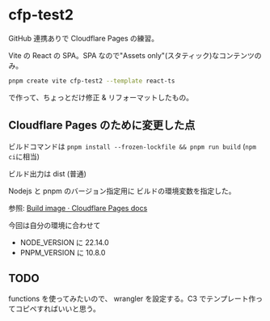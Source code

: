 # cfp-test2

GitHub 連携ありで Cloudflare Pages の練習。

Vite の React の SPA。SPA なので"Assets only"(スタティック)なコンテンツのみ。

```sh
pnpm create vite cfp-test2 --template react-ts
```

で作って、ちょっとだけ修正 & リフォーマットしたもの。

## Cloudflare Pages のために変更した点

ビルドコマンドは `pnpm install --frozen-lockfile && pnpm run build`
(`npm ci`に相当)

ビルド出力は dist (普通)

Nodejs と
pnpm のバージョン指定用に
ビルドの環境変数を指定した。

参照: [Build image · Cloudflare Pages docs](https://developers.cloudflare.com/pages/configuration/build-image/?utm_source=chatgpt.com#languages-and-runtime)

今回は自分の環境に合わせて

- NODE_VERSION に 22.14.0
- PNPM_VERSION に 10.8.0

## TODO

functions を使ってみたいので、
wrangler を設定する。C3 でテンプレート作ってコピペすればいいと思う。

